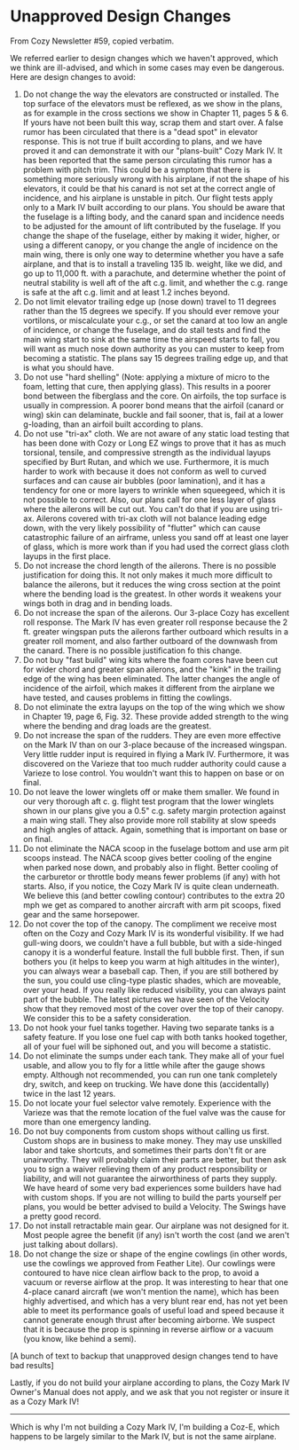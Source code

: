 # Unapproved Design Changes

From Cozy Newsletter \#59, copied verbatim.

We referred earlier to design changes which we haven't approved, which we think are ill-advised, and which in some cases may even be dangerous. Here are design changes to avoid:

1. Do not change the way the elevators are constructed or installed. The top surface of the elevators must be reflexed, as we show in the plans, as for example in the cross sections we show in Chapter 11, pages 5 & 6. If yours have not been built this way, scrap them and start over. A false rumor has been circulated that there is a "dead spot" in elevator response. This is not true if built according to plans, and we have proved it and can demonstrate it with our "plans-built" Cozy Mark IV. It has been reported that the same person circulating this rumor has a problem with pitch trim. This could be a symptom that there is something more seriously wrong with his airplane, if not the shape of his elevators, it could be that his canard is not set at the correct angle of incidence, and his airplane is unstable in pitch. Our flight tests apply only to a Mark IV built according to our plans. You should be aware that the fuselage is a lifting body, and the canard span and incidence needs to be adjusted for the amount of lift contributed by the fuselage. If you change the shape of the fuselage, either by making it wider, higher, or using a different canopy, or you change the angle of incidence on the main wing, there is only one way to determine whether you have a safe airplane, and that is to install a traveling 135 lb. weight, like we did, and go up to 11,000 ft. with a parachute, and determine whether the point of neutral stability is well aft of the aft c.g. limit, and whether the c.g. range is safe at the aft c.g. limit and at least 1.2 inches beyond.
2. Do not limit elevator trailing edge up (nose down) travel to 11 degrees rather than the 15 degrees we specify. If you should ever remove your vortilons, or miscalculate your c.g., or set the canard at too low an angle of incidence, or change the fuselage, and do stall tests and find the main wing start to sink at the same time the airspeed starts to fall, you will want as much nose down authority as you can muster to keep from becoming a statistic. The plans say 15 degrees trailing edge up, and that is what you should have.
3. Do not use "hard shelling" (Note: applying a mixture of micro to the foam, letting that cure, then applying glass). This results in a poorer bond between the fiberglass and the core. On airfoils, the top surface is usually in compression. A poorer bond means that the airfoil (canard or wing) skin can delaminate, buckle and fail sooner, that is, fail at a lower g-loading, than an airfoil built according to plans.
4. Do not use "tri-ax" cloth. We are not aware of any static load testing that has been done with Cozy or Long EZ wings to prove that it has as much torsional, tensile, and compressive strength as the individual layups specified by Burt Rutan, and which we use. Furthermore, it is much harder to work with because it does not conform as well to curved surfaces and can cause air bubbles (poor lamination), and it has a tendency for one or more layers to wrinkle when squeegeed, which it is not possible to correct. Also, our plans call for one less layer of glass where the ailerons will be cut out. You can't do that if you are using tri-ax. Ailerons covered with tri-ax cloth will not balance leading edge down, with the very likely possibility of "flutter" which can cause catastrophic failure of an airframe, unless you sand off at least one layer of glass, which is more work than if you had used the correct glass cloth layups in the first place.
5. Do not increase the chord length of the ailerons. There is no possible justification for doing this. It not only makes it much more difficult to balance the ailerons, but it reduces the wing cross section at the point where the bending load is the greatest. In other words it weakens your wings both in drag and in bending loads.
6. Do not increase the span of the ailerons. Our 3-place Cozy has excellent roll response. The Mark IV has even greater roll response because the 2 ft. greater wingspan puts the ailerons farther outboard which results in a greater roll moment, and also farther outboard of the downwash from the canard. There is no possible justification fo this change.
7. Do not buy "fast build" wing kits where the foam cores have been cut for wider chord and greater span ailerons, and the "kink" in the trailing edge of the wing has been eliminated. The latter changes the angle of incidence of the airfoil, which makes it different from the airplane we have tested, and causes problems in fitting the cowlings.
8. Do not eliminate the extra layups on the top of the wing which we show in Chapter 19, page 6, Fig. 32. These provide added strength to the wing where the bending and drag loads are the greatest.
9. Do not increase the span of the rudders. They are even more effective on the Mark IV than on our 3-place because of the increased wingspan. Very little rudder input is required in flying a Mark IV. Furthermore, it was discovered on the Varieze that too much rudder authority could cause a Varieze to lose control. You wouldn't want this to happen on base or on final.
10. Do not leave the lower winglets off or make them smaller. We found in our very thorough aft c. g. flight test program that the lower winglets shown in our plans give you a 0.5" c.g. safety margin protection against a main wing stall. They also provide more roll stability at slow speeds and high angles of attack. Again, something that is important on base or on final.
11. Do not eliminate the NACA scoop in the fuselage bottom and use arm pit scoops instead. The NACA scoop gives better cooling of the engine when parked nose down, and probably also in
flight. Better cooling of the carburetor or throttle body means fewer problems (if any) with hot starts. Also, if you notice, the Cozy Mark IV is quite clean underneath. We believe this (and better cowling contour) contributes to the extra 20 mph we get as compared to another aircraft with arm pit scoops, fixed gear and the same horsepower.
12. Do not cover the top of the canopy. The compliment we receive most often on the Cozy and Cozy Mark IV is its wonderful visibility. If we had gull-wing doors, we couldn't have a full bubble, but with a side-hinged canopy it is a wonderful feature. Install the full bubble first. Then, if sun bothers you (it helps to keep you warm at high altitudes in the winter), you can always wear a baseball cap. Then, if you are still bothered by the sun, you could use cling-type plastic shades, which are moveable, over your head. If you really like reduced visibility, you can always paint part of the bubble. The latest pictures we have seen of the Velocity show that they removed most of the cover over the top of their canopy. We consider this to be a safety consideration.
13. Do not hook your fuel tanks together. Having two separate tanks is a safety feature. If you lose one fuel cap with both tanks hooked together, all of your fuel will be siphoned out, and you will become a statistic.
14. Do not eliminate the sumps under each tank. They make all of your fuel usable, and allow you to fly for a little while after the gauge shows empty. Although not recommended, you can run one tank completely dry, switch, and keep on trucking. We have done this (accidentally) twice in the last 12 years.
15. Do not locate your fuel selector valve remotely. Experience with the Varieze was that the remote location of the fuel valve was the cause for more than one emergency landing.
16. Do not buy components from custom shops without calling us first. Custom shops are in business to make money. They may use unskilled labor and take shortcuts, and sometimes their parts don't fit or are unairworthy. They will probably claim their parts are better, but then ask you to sign a waiver relieving them of any product responsibility or liability, and will not guarantee the airworthiness of parts they supply. We have heard of some very bad experiences some builders have had with custom shops. If you are not willing to build the parts yourself per plans, you would be better advised to build a Velocity. The Swings have a pretty good record.
17. Do not install retractable main gear. Our airplane was not designed for it. Most people agree the benefit (if any) isn't worth the cost (and we aren't just talking about dollars).
18. Do not change the size or shape of the engine cowlings (in other words, use the cowlings we approved from Feather Lite). Our cowlings were contoured to have nice clean airflow back to the prop, to avoid a vacuum or reverse airflow at the prop. It was interesting to hear that one 4-place canard aircraft (we won't mention the name), which has been highly advertised, and which has a very blunt rear end, has not yet been able to meet its performance goals of useful load and speed because it cannot generate enough thrust after becoming airborne. We suspect that it is because the prop is spinning in reverse airflow or a vacuum (you know, like behind a semi).

[A bunch of text to backup that unapproved design changes tend to have bad results]

Lastly, if you do not build your airplane according to plans, the Cozy Mark IV Owner's Manual does not apply, and we ask that you not register or insure it as a Cozy Mark IV!

---

Which is why I'm not building a Cozy Mark IV, I'm building a Coz-E, which happens to be largely similar to the Mark IV, but is not the same airplane.

